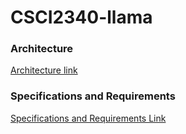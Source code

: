 # CSCI2340-llama

### Architecture

[Architecture link](https://drive.google.com/file/d/1juJmNTk010oKgFTvrhUXEUXPAT3vn-E6/view?usp=share_link)

### Specifications and Requirements

[Specifications and Requirements Link](https://drive.google.com/file/d/1juJmNTk010oKgFTvrhUXEUXPAT3vn-E6/view?usp=share_link)

